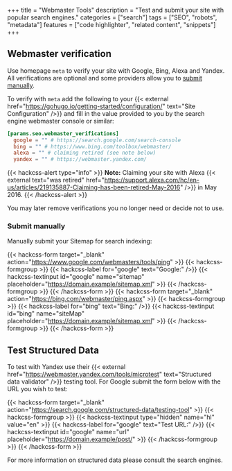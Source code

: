 +++
title = "Webmaster Tools"
description = "Test and submit your site with popular search engines."
categories = ["search"]
tags = ["SEO", "robots", "metadata"]
features = ["code highlighter", "related content", "snippets"]
+++

## Webmaster verification

Use homepage `meta` to verify your site with Google, Bing, Alexa and Yandex. All verifications are optional and some providers allow you to [submit manually](#submit-manually).

To verify with `meta` add the following to your {{< external href="https://gohugo.io/getting-started/configuration/" text="Site Configuration" />}} and fill in the value provided to you by the search engine webmaster console or similar:

```toml
[params.seo.webmaster_verifications]
  google = "" # https://search.google.com/search-console
  bing = "" # https://www.bing.com/toolbox/webmaster/
  alexa = "" # claiming retired (see note below)
  yandex = "" # https://webmaster.yandex.com/
```

{{< hackcss-alert type="info" >}}
<strong>Note:</strong> Claiming your site with Alexa {{< external text="was retired" href="https://support.alexa.com/hc/en-us/articles/219135887-Claiming-has-been-retired-May-2016" />}} in May 2016.
{{< /hackcss-alert >}}

You may later remove verifications you no longer need or decide not to use.

### Submit manually

Manually submit your Sitemap for search indexing:

{{< hackcss-form target="_blank" action="https://www.google.com/webmasters/tools/ping" >}}
  {{< hackcss-formgroup >}}
    {{< hackcss-label for="google" text="Google:" />}}
    {{< hackcss-textinput id="google" name="sitemap" placeholder="https://domain.example/sitemap.xml" >}}
  {{< /hackcss-formgroup >}}
{{< /hackcss-form >}}
{{< hackcss-form target="_blank" action="https://bing.com/webmaster/ping.aspx" >}}
  {{< hackcss-formgroup >}}
    {{< hackcss-label for="bing" text="Bing:" />}}
    {{< hackcss-textinput id="bing" name="siteMap" placeholder="https://domain.example/sitemap.xml" >}}
  {{< /hackcss-formgroup >}}
{{< /hackcss-form >}}

## Test Structured Data

To test with Yandex use their {{< external href="https://webmaster.yandex.com/tools/microtest" text="Structured data validator" />}} testing tool. For Google submit the form below with the URL you wish to test:

{{< hackcss-form target="_blank" action="https://search.google.com/structured-data/testing-tool" >}}
  {{< hackcss-formgroup >}}
    {{< hackcss-textinput type="hidden" name="hl" value="en" >}}
    {{< hackcss-label for="google" text="Test URL:" />}}
    {{< hackcss-textinput id="google" name="url" placeholder="https://domain.example/post/" >}}
  {{< /hackcss-formgroup >}}
{{< /hackcss-form >}}

For more information on structured data please consult the search engines.
